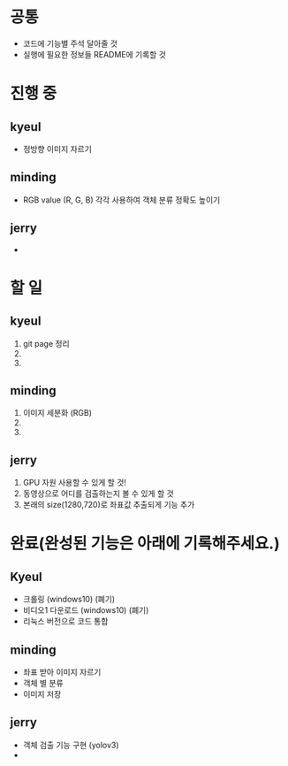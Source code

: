 # 공통
+ 코드에 기능별 주석 달아줄 것
+ 실행에 필요한 정보들 README에 기록할 것

# 진행 중
## kyeul 
+ 정방향 이미지 자르기

## minding
+ RGB value (R, G, B) 각각 사용하여 객체 분류 정확도 높이기

## jerry
+ 

# 할  일 
## kyeul
1. git page 정리
2. 
3.


## minding
1. 이미지 세분화 (RGB)
2. 
3. 

## jerry
1. GPU 자원 사용할 수 있게 할 것!
2. 동영상으로 어디를 검출하는지 볼 수 있게 할 것
3. 본래의 size(1280,720)로 좌표값 추출되게 기능 추가


# 완료(완성된 기능은 아래에 기록해주세요.)
## Kyeul
+ 크롤링 (windows10) (폐기)
+ 비디오1 다운로드 (windows10) (폐기)
+ 리눅스 버전으로 코드 통합


## minding
+ 좌표 받아 이미지 자르기
+ 객체 별 분류
+ 이미지 저장

## jerry
+ 객체 검출 기능 구현 (yolov3)
+

